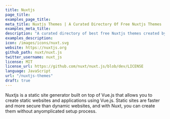 ```yaml
---
title: Nuxtjs
page_title: 
examples_page_title:
meta_title: Nuxtjs Themes | A Curated Directory Of Free Nuxtjs Themes
examples_meta_title:
description: "A curated directory of best free Nuxtjs themes created by independent web designers & developers that are open source, MIT licensed & available for free to download."
examples_description:
icon: /images/icons/nuxt.svg
website: https://nuxtjs.org
github_path: nuxt/nuxt.js
twitter_username: nuxt_js
license: MIT
license_url: https://github.com/nuxt/nuxt.js/blob/dev/LICENSE
language: JavaScript
url: "/nuxtjs-themes"
draft: true
---
```


Nuxtjs is a static site generator built on top of Vue.js that allows you to create static websites and applications using Vue.js. Static sites are faster and more secure than dynamic websites, and with Nuxt, you can create them without anyomplicated setup process.
